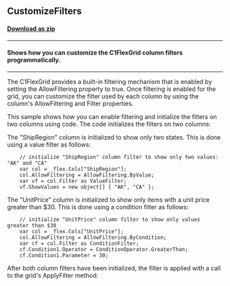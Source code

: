 ## CustomizeFilters
#### [Download as zip](https://minhaskamal.github.io/DownGit/#/home?url=https://github.com/GrapeCity/ComponentOne-WinForms-Samples/tree/master/NetFramework\FlexGrid\CS\CustomizeFilters\CustomizeFilters)
____
#### Shows how you can customize the C1FlexGrid column filters programmatically.
____
The C1FlexGrid provides a built-in filtering mechanism that is enabled by setting the AllowFiltering property to true. Once filtering is enabled for the grid, you can customize the filter used by each column by using the column's AllowFiltering and Filter properties. 

This sample shows how you can enable filtering and initialize the filters on two columns using code. The code initializes the filters on two columns: 

The "ShipRegion" column is initialized to show only two states. This is done using a value filter as follows: 

```
	// initialize "ShipRegion" column filter to show only two values: "AK" and "CA"
	var col = _flex.Cols["ShipRegion"];
	col.AllowFiltering = AllowFiltering.ByValue;
	var vf = col.Filter as ValueFilter;
	vf.ShowValues = new object[] { "AK", "CA" };
```

The "UnitPrice" column is initialized to show only items with a unit price greater than $30. This is done using a condition filter as follows: 

```
	// initialize "UnitPrice" column filter to show only values greater than $30
	var col = _flex.Cols["UnitPrice"];
	col.AllowFiltering = AllowFiltering.ByCondition;
	var cf = col.Filter as ConditionFilter;
	cf.Condition1.Operator = ConditionOperator.GreaterThan;
	cf.Condition1.Parameter = 30;
```

After both column filters have been initialized, the filter is applied with a call to the grid's ApplyFilter method. 